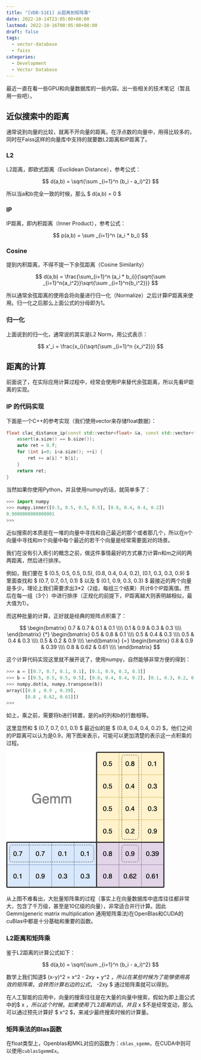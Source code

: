 ```yaml
---
title: "[VDB-S1E1] 从距离到矩阵乘"
date: 2022-10-14T23:05:00+08:00
lastmod: 2022-10-16T00:05:00+08:00
draft: false
tags:
  - vector-database
  - faiss
categories:
  - Development
  - Vector Database
---
```


最近一直在看一些GPU和向量数据库的一些内容。出一些相关的技术笔记（暂且用一些吧）。

## 近似搜索中的距离

通常说到向量的比较，就离不开向量的距离。在浮点数的向量中，用得比较多的，同时在Faiss这样的向量库中支持的就要数L2距离和IP距离了。

### L2

L2距离，即欧式距离（Euclidean Distance），参考公式：

$$ d(a,b) = \sqrt{\sum _{i=1}^n (b_i - a_i)^2} $$

所以当a和b完全一致的时候，那么 $ d(a,b) = 0 $

### IP

IP距离，即内积距离（Inner Product），参考公式：

$$ p(a,b) = \sum _{i=1}^n (a_i * b_i) $$

### Cosine

提到内积距离，不得不提一下余弦距离（Cosine Similarity）

$$ d(a,b) = \frac{\sum_{i=1}^n (a_i * b_i)}{\sqrt{\sum _{i=1}^n{a_i^2}}\sqrt{\sum _{i=1}^n{b_i^2}}} $$

所以通常余弦距离的使用会将向量进行归一化（Normalize）之后计算IP距离来使用。归一化之后那么上面公式的分母即为1。

### 归一化

上面说到的归一化，通常说的其实是L2 Norm，用公式表示：

$$ x'_i = \frac{x_i}{\sqrt{\sum _{i=1}^n {x_i^2}}} $$

## 距离的计算

前面说了，在实际应用计算过程中，经常会使用IP来替代余弦距离，所以先看IP距离的实现。

### IP 的代码实现

下面是一个C++的参考实现（我们使用vector来存储float数据）：

```c++
float clac_distance_ip(const std::vector<float> &a, const std::vector<float> &b) {
    assert(a.size() == b.size());
    auto ret = 0.f;
    for (int i=0; i<a.size(); ++i) {
        ret += a[i] * b[i];
    }
    return ret;
}
```

当然如果你使用Python，并且使用numpy的话，就简单多了：
```python
>>> import numpy
>>> numpy.inner([0.5, 0.5, 0.5, 0.5], [0.8, 0.4, 0.4, 0.2])
0.9000000000000001
>>>
```

近似搜索的本质是在一堆的向量中寻找和自己最近的那个或者那几个，所以在n个向量中寻找和m个向量中每个最近的若干个向量是经常需要面对的场景。

我们在没有引入索引的概念之前，做这件事情最好的方式暴力计算n和m之间的两两距离，然后进行排序。

例如，我们要在 $ (0.5, 0.5, 0.5, 0.5), (0.8, 0.4, 0.4, 0.2), (0.1, 0.3, 0.3, 0.9) $ 里面查找和 $ (0.7, 0.7, 0.1, 0.1) $ 以及 $ (0.1, 0.9, 0.3, 0.3) $ 
最接近的两个向量是多少。理论上我们需要求出3*2（2组，每组三个结果）共计6个IP距离值。然后在每一组（3个）中进行排序（正规化的前提下，IP距离越大则表明越相似，最大值为1）。

而这种批量的计算，正好就是经典的矩阵点积乘了：

$$
\begin{bmatrix}
0.7 & 0.7 & 0.1 & 0.1 \\\\
0.1 & 0.9 & 0.3 & 0.3 \\\\
\end{bmatrix}
{*}
\begin{bmatrix}
0.5 & 0.8 & 0.1 \\\\
0.5 & 0.4 & 0.3 \\\\
0.5 & 0.4 & 0.3 \\\\
0.5 & 0.2 & 0.9 \\\\
\end{bmatrix}
{=}
\begin{bmatrix}
0.8 & 0.9 & 0.39 \\\\
0.8 & 0.62 & 0.61 \\\\
\end{bmatrix}
$$

这个计算代码实现这里就不展开说了，使用numpy，自然能够非常方便的得到：
```python
>>> a = [[0.7, 0.7, 0.1, 0.1], [0.1, 0.9, 0.3, 0.3]]
>>> b = [[0.5, 0.5, 0.5, 0.5], [0.8, 0.4, 0.4, 0.2], [0.1, 0.3, 0.2, 0.9]]
>>> numpy.dot(a, numpy.transpose(b))
array([[0.8 , 0.9 , 0.39],
       [0.8 , 0.62, 0.61]])
>>>
```
如上，乘之前，需要将b进行转置，是的a的列和b的行数相等。

这里显然和 $ (0.7, 0.7, 0.1, 0.1) $  最近似的是 $ (0.8, 0.4, 0.4, 0.2) $，他们之间的IP距离可以认为是0.9，用下图来表示，可能可以更加清楚的表示这一点积乘的过程。

![Gemm](gemm01.png)

从上图不难看出，大批量矩阵乘的过程（事实上在向量数据库中底库往往都非常大，包含了千万级，甚至是10亿级的向量），非常适合并行计算。因此Gemm(generic matrix multiplication 通用矩阵乘法)在OpenBlas和CUDA的cuBlas中都是十分基础和重要的函数。

### L2距离和矩阵乘

鉴于L2距离的计算公式如下：

$$ d(a,b) = \sqrt{\sum _{i=1}^n (b_i - a_i)^2} $$

数学上我们知道$ (x-y)^2 = x^2 - 2xy + y^2 $，所以在某些时候为了能够使用高效的矩阵乘，会转而计算右边的公式，$ -2xy $ 通过矩阵乘就可以得到。

在人工智能的应用中，向量的搜索往往是在大量的向量中搜索，假如为即上面公式中的$ x $，所以这个时候，如果使用了L2距离的话，并且$ x $不是经常变动，那么可以通过预先计算好 $ x^2 $，来减少最终搜索时候的计算量。

### 矩阵乘法的Blas函数

在float类型上，Openblas和MKL对应的函数为：`cblas_sgemm`，在CUDA中则可以使用`cublasSgemmEx`。
